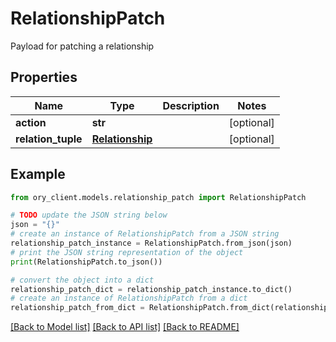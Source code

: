 # RelationshipPatch

Payload for patching a relationship

## Properties

Name | Type | Description | Notes
------------ | ------------- | ------------- | -------------
**action** | **str** |  | [optional] 
**relation_tuple** | [**Relationship**](Relationship.md) |  | [optional] 

## Example

```python
from ory_client.models.relationship_patch import RelationshipPatch

# TODO update the JSON string below
json = "{}"
# create an instance of RelationshipPatch from a JSON string
relationship_patch_instance = RelationshipPatch.from_json(json)
# print the JSON string representation of the object
print(RelationshipPatch.to_json())

# convert the object into a dict
relationship_patch_dict = relationship_patch_instance.to_dict()
# create an instance of RelationshipPatch from a dict
relationship_patch_from_dict = RelationshipPatch.from_dict(relationship_patch_dict)
```
[[Back to Model list]](../README.md#documentation-for-models) [[Back to API list]](../README.md#documentation-for-api-endpoints) [[Back to README]](../README.md)


